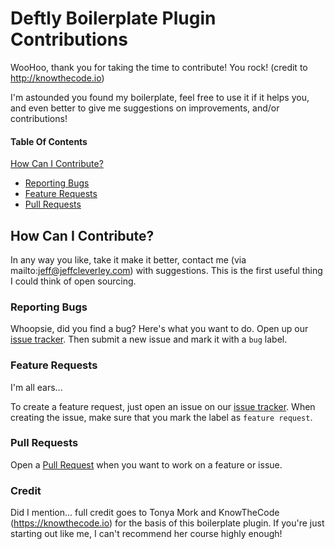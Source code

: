 # Deftly Boilerplate Plugin Contributions

WooHoo, thank you for taking the time to contribute! You rock! (credit to http://knowthecode.io)

I'm astounded you found my boilerplate, feel free to use it if it helps you, and even better to give me suggestions on improvements, and/or contributions!

#### Table Of Contents

[How Can I Contribute?](#how-can-i-contribute)
  * [Reporting Bugs](#reporting-bugs)
  * [Feature Requests](#feature-requests)
  * [Pull Requests](#merge-requests)

## How Can I Contribute?

In any way you like, take it make it better, contact me (via mailto:jeff@jeffcleverley.com) with suggestions. This is the first useful thing I could think of open sourcing.

### Reporting Bugs

Whoopsie, did you find a bug? Here's what you want to do. Open up our [issue tracker](https://github.com/JeffCleverley/BoilerplatePlugin/issues).  Then submit a new issue and mark it with a `bug` label.  

### Feature Requests

I'm all ears...

To create a feature request, just open an issue on our [issue tracker](https://github.com/JeffCleverley/BoilerplatePlugin/issues).  When creating the issue, make sure that you mark the label as `feature request`.  

### Pull Requests

Open a [Pull Request](https://github.com/JeffCleverley/BoilerplatePlugin/issues) when you want to work on a feature or issue.

### Credit

Did I mention... full credit goes to Tonya Mork and KnowTheCode (https://knowthecode.io) for the basis of this boilerplate plugin. If you're just starting out like me, I can't recommend her course highly enough!
